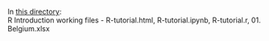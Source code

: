 In [this directory](https://github.com/Marchev-Science/summer-school-2021/tree/main/Angel_Marchev_Jr/readme.md):  
R Introduction working files - R-tutorial.html, R-tutorial.ipynb, R-tutorial.r, 01. Belgium.xlsx
